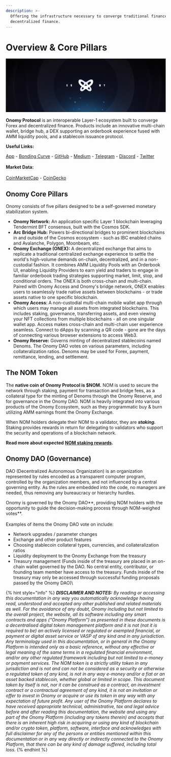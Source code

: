 ```yaml
---
description: >-
  Offering the infrastructure necessary to converge traditional finance with
  decentralized finance.
---
```


# Overview & Core Pillars

![](<.gitbook/assets/black header.png>)

**Onomy Protocol** is an interoperable Layer-1 ecosystem built to converge Forex and decentralized finance. Products include an innovative multi-chain wallet, bridge hub, a DEX supporting an orderbook experience fused with AMM liquidity pools, and a stablecoin issuance protocol.

**Useful Links:**

[App](https://app.onomy.io) - [Bonding Curve](https://bco.onomy.io) - [GitHub](https://github.com/onomyprotocol/) - [Medium](https://medium.com/onomy-protocol) - [Telegram](http://t.me/onomyprotocol) - [Discord](https://discord.gg/onomy) - [Twitter](https://twitter.com/OnomyProtocol)\
\
**Market Data:** \
\
[CoinMarketCap](https://coinmarketcap.com/currencies/onomy-protocol/) - [CoinGecko](https://www.coingecko.com/en/coins/onomy-protocol)

## Onomy Core Pillars

Onomy consists of five pillars designed to be a self-governed monetary stabilization system.

* **Onomy Network:** An application specific Layer 1 blockchain leveraging Tendermint BFT consensus, built with the Cosmos SDK.
* **Arc Bridge Hub:** Powers bi-directional bridges to prominent blockchains in and outside of the Cosmos ecosystem - such as IBC enabled chains and Avalanche, Polygon, Moonbeam, etc.
* **Onomy Exchange (ONEX):** A decentralized exchange that aims to replicate a traditional centralized exchange experience to settle the world's high-volume demands on-chain, decentralized, and in a non-custodial fashion. It combines AMM Liquidity Pools with an Orderbook UI, enabling Liquidity Providers to earn yield and traders to engage in familiar orderbook trading strategies supporting market, limit, stop, and conditional orders. The ONEX is both cross-chain and multi-chain. Paired with Onomy Access and Onomy's bridge network, ONEX enables users to seamlessly trade native assets between blockchains - or trade assets native to one specific blockchain.
* **Onomy Access**: A non-custodial multi-chain mobile wallet app through which users may manage all assets from integrated blockchains. This includes staking, governance, transferring assets, and even viewing your NFT collections from multiple blockchains - all on one singular wallet app. Access makes cross-chain and multi-chain user experience seamless. Connect to dApps by scanning a QR code - gone are the days of connecting various browser extensions to access Web3.
* **Onomy Reserve:** Governs minting of decentralized stablecoins named Denoms. The Onomy DAO votes on various parameters, including collateralization ratios. Denoms may be used for Forex, payment, remittance, lending, and settlement.

## The NOM Token

The **native coin of Onomy Protocol is $NOM.** NOM is used to secure the network through staking, payment for transaction and bridge fees, as a collateral type for the minting of Denoms through the Onomy Reserve, and for governance in the Onomy DAO. NOM is heavily integrated into various products of the Onomy Ecosystem, such as they programmatic buy & burn utilizing AMM earnings fromt the Onomy Exchange.

When NOM holders delegate their NOM to a validator, they are _**staking.**_ Staking provides rewards in return for delegating to validators who support the security and operations of a blockchain network.

**Read more about expected** [**NOM staking rewards**](validators-staking/incentives-and-staking-rewards.md)**.**

## Onomy DAO (Governance)

DAO (Decentralized Autonomous Organization) is an organization represented by rules encoded as a transparent computer program, controlled by the organization members, and not influenced by a central governing entity. As the rules are embedded into the code, no managers are needed, thus removing any bureaucracy or hierarchy hurdles.

Onomy is governed by the Onomy DAO**, providing NOM holders with the opportunity to guide the decision-making process through NOM-weighed votes**. \
\
Examples of items the Onomy DAO vote on include:

* Network upgrades / parameter changes
* Exchange and other product features
* Choosing stablecoin collateral types, currencies, and collateralization ratios
* Liquidity deployment to the Onomy Exchange from the treasury
* Treasury management (Funds inside of the treasury are placed in an on-chain wallet governed by the DAO. No central entity, contributor, or founding team member have access to the treasury. Funds inside of the treasury may only be accessed through successful funding proposals passed by the Onomy DAO)\


{% hint style="info" %}
_**DISCLAIMER AND NOTES:** By reading or accessing this documentation in any way you automatically acknowledge having read, understood and accepted any other published and related materials as well. For the avoidance of any doubt, Onomy including but not limited to the overall project, the website, all its software including any smart contracts and apps (“Onomy Platform”) as presented in these documents is a decentralised digital token management platform and it is not (not it is required to be) an actively licensed or regulated or exempted financial, or payment or digital asset service or VASP of any kind and in any jurisdiction. Any terminology used in this documentation, or in general in the Onomy Platform is intended only as a basic reference, without any effective or legal meaning of the same terms in a regulated financial environment, and/or any other regulated framework including but not limited to e-money or payment services. The NOM token is a strictly utility token in any jurisdiction and is not and can not be considered as a security or otherwise a regulated token of any kind, is not in any way e-money and/or a fiat or an asset backed stablecoin, whether global or limited in scope. This document taken by itself is not, nor it can be construed as a contract, an investment contract or a contractual agreement of any kind, it is not an invitation or offer to invest in Onomy or acquire or use its token in any way with any expectation of future profit. Any user of the Onomy Platform declares to have received appropriate technical, administrative, tax and legal advice before and after reading this documentation, the website and using any part of the Onomy Platform (including any tokens therein) and accepts that there is an inherent high risk in acquiring or using any kind of blockchain and/or crypto token, platform, software, interface and acknowledges with full disclaimer for any of the persons or entities mentioned within this documentation or in any way directly or indirectly connected to the Onomy Platform, that there can be any kind of damage suffered, including total loss._
{% endhint %}

##
